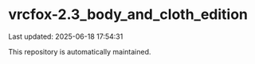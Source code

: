 # vrcfox-2.3_body_and_cloth_edition

Last updated: 2025-06-18 17:54:31

This repository is automatically maintained.
